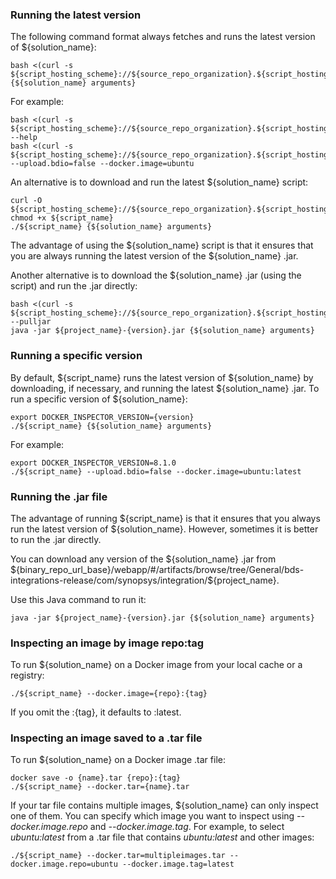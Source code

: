 ### Running the latest version

The following command format always fetches and runs the latest version of ${solution_name}:

    bash <(curl -s ${script_hosting_scheme}://${source_repo_organization}.${script_hosting_domain}/${project_name}/${script_name}) {${solution_name} arguments}

For example:

    bash <(curl -s ${script_hosting_scheme}://${source_repo_organization}.${script_hosting_domain}/${project_name}/${script_name}) --help
    bash <(curl -s ${script_hosting_scheme}://${source_repo_organization}.${script_hosting_domain}/${project_name}/${script_name}) --upload.bdio=false --docker.image=ubuntu

An alternative is to download and run the latest ${solution_name} script:

    curl -O  ${script_hosting_scheme}://${source_repo_organization}.${script_hosting_domain}/${project_name}/${script_name}
    chmod +x ${script_name}
    ./${script_name} {${solution_name} arguments}

The advantage of using the ${solution_name} script is that it ensures that you are always running the latest version of the ${solution_name} .jar.

Another alternative is to download the ${solution_name} .jar (using the script) and run the .jar directly:

    bash <(curl -s ${script_hosting_scheme}://${source_repo_organization}.${script_hosting_domain}/${project_name}/${script_name}) --pulljar
    java -jar ${project_name}-{version}.jar {${solution_name} arguments}

### Running a specific version

By default, ${script_name} runs the latest version of
${solution_name} by downloading, if necessary, and running the latest ${solution_name} .jar.
To run a specific version of ${solution_name}:

    export DOCKER_INSPECTOR_VERSION={version}
    ./${script_name} {${solution_name} arguments}

For example:

    export DOCKER_INSPECTOR_VERSION=8.1.0
    ./${script_name} --upload.bdio=false --docker.image=ubuntu:latest

### Running the .jar file

The advantage of running ${script_name} is that it ensures that you always run the latest
version of ${solution_name}. However, sometimes it is better to run the .jar directly.

You can download any version of the ${solution_name} .jar from ${binary_repo_url_base}/webapp/#/artifacts/browse/tree/General/bds-integrations-release/com/synopsys/integration/${project_name}.

Use this Java command to run it:

    java -jar ${project_name}-{version}.jar {${solution_name} arguments}

### Inspecting an image by image repo:tag

To run ${solution_name} on a Docker image from your local cache or a registry:

    ./${script_name} --docker.image={repo}:{tag}

If you omit the :{tag}, it defaults to :latest.

### Inspecting an image saved to a .tar file

To run ${solution_name} on a Docker image .tar file:

    docker save -o {name}.tar {repo}:{tag}
    ./${script_name} --docker.tar={name}.tar
    
If your tar file contains multiple images, ${solution_name} can only inspect one of them.
You can specify which image you want to inspect using *--docker.image.repo* and *--docker.image.tag*. For example, to select *ubuntu:latest*
from a .tar file that contains *ubuntu:latest* and other images:

    ./${script_name} --docker.tar=multipleimages.tar --docker.image.repo=ubuntu --docker.image.tag=latest

